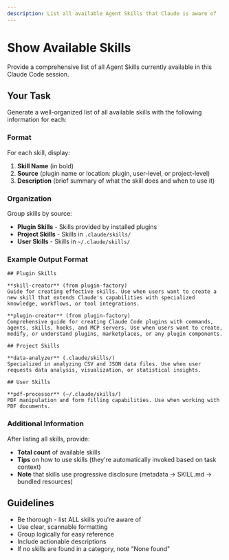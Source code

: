 ```yaml
---
description: List all available Agent Skills that Claude is aware of
---
```


# Show Available Skills

Provide a comprehensive list of all Agent Skills currently available in this Claude Code session.

## Your Task

Generate a well-organized list of all available skills with the following information for each:

### Format

For each skill, display:
1. **Skill Name** (in bold)
2. **Source** (plugin name or location: plugin, user-level, or project-level)
3. **Description** (brief summary of what the skill does and when to use it)

### Organization

Group skills by source:
- **Plugin Skills** - Skills provided by installed plugins
- **Project Skills** - Skills in `.claude/skills/`
- **User Skills** - Skills in `~/.claude/skills/`

### Example Output Format

```
## Plugin Skills

**skill-creator** (from plugin-factory)
Guide for creating effective skills. Use when users want to create a new skill that extends Claude's capabilities with specialized knowledge, workflows, or tool integrations.

**plugin-creator** (from plugin-factory)
Comprehensive guide for creating Claude Code plugins with commands, agents, skills, hooks, and MCP servers. Use when users want to create, modify, or understand plugins, marketplaces, or any plugin components.

## Project Skills

**data-analyzer** (.claude/skills/)
Specialized in analyzing CSV and JSON data files. Use when user requests data analysis, visualization, or statistical insights.

## User Skills

**pdf-processor** (~/.claude/skills/)
PDF manipulation and form filling capabilities. Use when working with PDF documents.
```

### Additional Information

After listing all skills, provide:
- **Total count** of available skills
- **Tips** on how to use skills (they're automatically invoked based on task context)
- **Note** that skills use progressive disclosure (metadata → SKILL.md → bundled resources)

## Guidelines

- Be thorough - list ALL skills you're aware of
- Use clear, scannable formatting
- Group logically for easy reference
- Include actionable descriptions
- If no skills are found in a category, note "None found"
